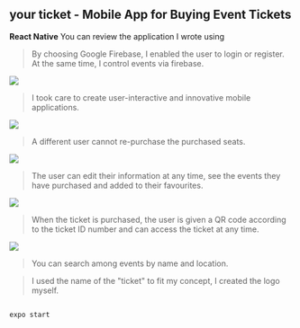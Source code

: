 ## your ticket - Mobile App for Buying Event Tickets

**React Native** You can review the application I wrote using

> By choosing Google Firebase, I enabled the user to login or register. At the same time, I control events via firebase.

![](https://i.hizliresim.com/jalua8c.png)

> I took care to create user-interactive and innovative mobile applications.

![](https://i.hizliresim.com/ij6q00q.gif)

> A different user cannot re-purchase the purchased seats.

![](https://i.hizliresim.com/2a5h7wk.gif)

> The user can edit their information at any time, see the events they have purchased and added to their favourites.

![](https://i.hizliresim.com/oafgflt.gif)

> When the ticket is purchased, the user is given a QR code according to the ticket ID number and can access the ticket at any time.

![](https://i.hizliresim.com/oemhvym.gif)

> You can search among events by name and location.

> I used the name of the "ticket" to fit my concept, I created the logo myself.


```bash

expo start

```
